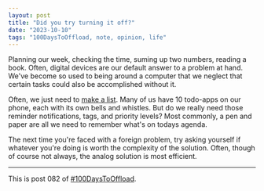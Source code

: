 ```yaml
---
layout: post
title: "Did you try turning it off?"
date: "2023-10-10"
tags: "100DaysToOffload, note, opinion, life"
---
```


Planning our week, checking the time, suming up two numbers, reading a book. Often, digital devices are our default answer to a problem at hand. We've become so used to being around a computer that we neglect that certain tasks could also be accomplished without it.

Often, we just need to [make a list](/posts/2023-06-25-make-a-list). Many of us have 10 todo-apps on our phone, each with its own bells and whistles. But do we really need those reminder notifications, tags, and priority levels? Most commonly, a pen and paper are all we need to remember what's on todays agenda.

The next time you're faced with a foreign problem, try asking yourself if whatever you're doing is worth the complexity of the solution. Often, though of course not always, the analog solution is most efficient.

---

This is post 082 of [#100DaysToOffload](https://100daystooffload.com/).
